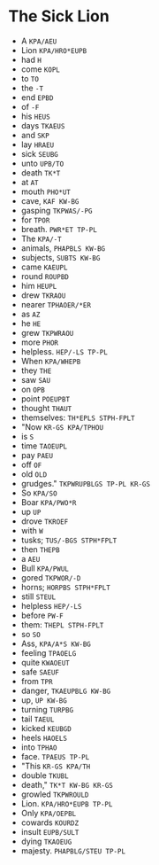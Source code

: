 # The Sick Lion

* A `KPA/AEU`
* Lion `KPA/HRO*EUPB`
* had `H`
* come `KOPL`
* to `TO`
* the `-T`
* end `EPBD`
* of `-F`
* his `HEUS`
* days `TKAEUS`
* and `SKP`
* lay `HRAEU`
* sick `SEUBG`
* unto `UPB/TO`
* death `TK*T`
* at `AT`
* mouth `PHO*UT`
* cave, `KAF KW-BG`
* gasping `TKPWAS/-PG`
* for `TPOR`
* breath. `PWR*ET TP-PL`
* The `KPA/-T`
* animals, `PHAPBLS KW-BG`
* subjects, `SUBTS KW-BG`
* came `KAEUPL`
* round `ROUPBD`
* him `HEUPL`
* drew `TKRAOU`
* nearer `TPHAOER/*ER`
* as `AZ`
* he `HE`
* grew `TKPWRAOU`
* more `PHOR`
* helpless. `HEP/-LS TP-PL`
* When `KPA/WHEPB`
* they `THE`
* saw `SAU`
* on `OPB`
* point `POEUPBT`
* thought `THAUT`
* themselves: `TH*EPLS STPH-FPLT`
* "Now `KR-GS KPA/TPHOU`
* is `S`
* time `TAOEUPL`
* pay `PAEU`
* off `OF`
* old `OLD`
* grudges." `TKPWRUPBLGS TP-PL KR-GS`
* So `KPA/SO`
* Boar `KPA/PWO*R`
* up `UP`
* drove `TKROEF`
* with `W`
* tusks; `TUS/-BGS STPH*FPLT`
* then `THEPB`
* a `AEU`
* Bull `KPA/PWUL`
* gored `TKPWOR/-D`
* horns; `HORPBS STPH*FPLT`
* still `STEUL`
* helpless `HEP/-LS`
* before `PW-F`
* them: `THEPL STPH-FPLT`
* so `SO`
* Ass, `KPA/A*S KW-BG`
* feeling `TPAOELG`
* quite `KWAOEUT`
* safe `SAEUF`
* from `TPR`
* danger, `TKAEUPBLG KW-BG`
* up, `UP KW-BG`
* turning `TURPBG`
* tail `TAEUL`
* kicked `KEUBGD`
* heels `HAOELS`
* into `TPHAO`
* face. `TPAEUS TP-PL`
* "This `KR-GS KPA/TH`
* double `TKUBL`
* death," `TK*T KW-BG KR-GS`
* growled `TKPWROULD`
* Lion. `KPA/HRO*EUPB TP-PL`
* Only `KPA/OEPBL`
* cowards `KOURDZ`
* insult `EUPB/SULT`
* dying `TKAOEUG`
* majesty. `PHAPBLG/STEU TP-PL`
